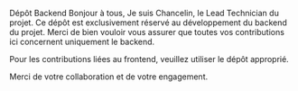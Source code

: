 Dépôt Backend
Bonjour à tous, Je suis Chancelin, le Lead Technician du projet. Ce dépôt est exclusivement réservé au développement du backend du projet. Merci de bien vouloir vous assurer que toutes vos contributions ici concernent uniquement le backend.

Pour les contributions liées au frontend, veuillez utiliser le dépôt approprié.

Merci de votre collaboration et de votre engagement.